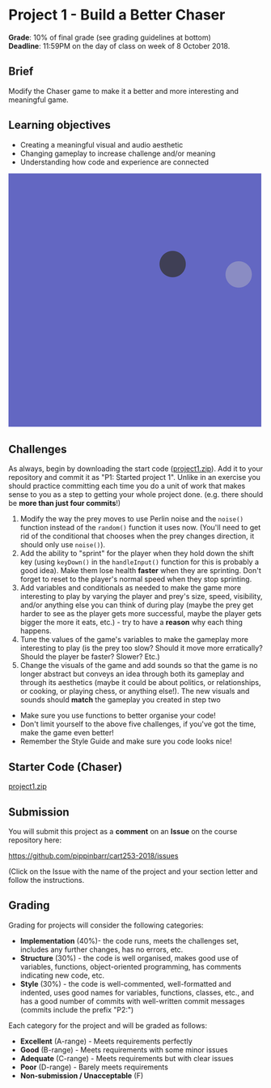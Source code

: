 # Project 1 - Build a Better Chaser

__Grade__: 10% of final grade (see grading guidelines at bottom)  
__Deadline__: 11:59PM on the day of class on week of 8 October 2018.

## Brief

Modify the Chaser game to make it a better and more interesting and meaningful game.

## Learning objectives

- Creating a meaningful visual and audio aesthetic
- Changing gameplay to increase challenge and/or meaning
- Understanding how code and experience are connected

![](images/project-1.png)

## Challenges

As always, begin by downloading the start code ([project1.zip](project1.zip)). Add it to your repository and commit it as "P1: Started project 1". Unlike in an exercise you should practice committing each time you do a unit of work that makes sense to you as a step to getting your whole project done. (e.g. there should be __more than just four commits__!)

1. Modify the way the prey moves to use Perlin noise and the `noise()` function instead of the `random()` function it uses now. (You'll need to get rid of the conditional that chooses when the prey changes direction, it should only use `noise()`).
2. Add the ability to "sprint" for the player when they hold down the shift key (using `keyDown()` in the `handleInput()` function for this is probably a good idea). Make them lose health __faster__ when they are sprinting. Don't forget to reset to the player's normal speed when they stop sprinting.
3. Add variables and conditionals as needed to make the game more interesting to play by varying the player and prey's size, speed, visibility, and/or anything else you can think of during play (maybe the prey get harder to see as the player gets more successful, maybe the player gets bigger the more it eats, etc.) - try to have a __reason__ why each thing happens.
4. Tune the values of the game's variables to make the gameplay more interesting to play (is the prey too slow? Should it move more erratically? Should the player be faster? Slower? Etc.)
5. Change the visuals of the game and add sounds so that the game is no longer abstract but conveys an idea through both its gameplay and through its aesthetics (maybe it could be about politics, or relationships, or cooking, or playing chess, or anything else!). The new visuals and sounds should __match__ the gameplay you created in step two

- Make sure you use functions to better organise your code!
- Don't limit yourself to the above five challenges, if you've got the time, make the game even better!
- Remember the Style Guide and make sure you code looks nice!

## Starter Code (Chaser)

[project1.zip](project1.zip)


## Submission

You will submit this project as a __comment__ on an __Issue__ on the course repository here:

https://github.com/pippinbarr/cart253-2018/issues

(Click on the Issue with the name of the project and your section letter and follow the instructions.


## Grading

Grading for projects will consider the following categories:

- __Implementation__ (40%)- the code runs, meets the challenges set, includes any further changes, has no errors, etc.
- __Structure__ (30%) - the code is well organised, makes good use of variables, functions, object-oriented programming, has comments indicating new code, etc.
- __Style__ (30%) - the code is well-commented, well-formatted and indented, uses good names for variables, functions, classes, etc., and has a good number of commits with well-written commit messages (commits include the prefix "P2:")

Each category for the project and will be graded as follows:

- __Excellent__ (A-range) - Meets requirements perfectly
- __Good__ (B-range) - Meets requirements with some minor issues
- __Adequate__ (C-range) - Meets requirements but with clear issues
- __Poor__ (D-range) - Barely meets requirements
- __Non-submission / Unacceptable__ (F)
